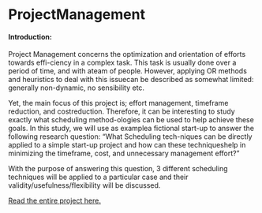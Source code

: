 # ProjectManagement

#### Introduction:

Project Management concerns the optimization and orientation of efforts towards effi-ciency in a complex task. This task is usually done over a period of time, and with ateam of people. However, applying OR methods and heuristics to deal with this issuecan be described as somewhat limited: generally non-dynamic, no sensibility etc.

Yet, the main focus of this project is; effort management, timeframe reduction, and costreduction. Therefore, it can be interesting to study exactly what scheduling method-ologies can be used to help achieve these goals. In this study, we will use as examplea fictional start-up to answer the following research question: “What Scheduling tech-niques can be directly applied to a simple start-up project and how can these techniqueshelp in minimizing the timeframe, cost, and unnecessary management effort?”

With the purpose of answering this question, 3 different scheduling techniques will be applied to a particular case and their validity/usefulness/flexibility will be discussed.



[Read the entire project here.](https://www.dropbox.com/s/4hc6o7tiblkhamq/Final%20Report_DuarteOC_s160951%20%282%29.pdf?dl=0)

